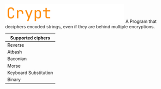 <img src="https://github.com/fosterchild1/Cryptographer/blob/master/resources/text.png" width="381" height="61">
A Program that deciphers encoded strings, even if they are behind multiple encryptions.

| <b>Supported ciphers</b> |
| ---  |
| Reverse |
| Atbash |
| Baconian |
| Morse |
| Keyboard Substitution |
| Binary |
